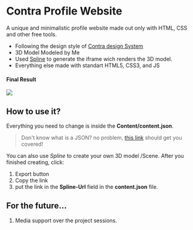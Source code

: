 # Contra Profile Website
A unique and minimalistic profile website made out only with HTML, CSS and other free tools.

 - Following the design style of [Contra design System](https://www.figma.com/community/file/833515051385038928) 
 - 3D Model Modeled by Me 
 - Used [Spline](https://spline.design) to generate the iframe wich renders the 3D model.
-  Everything else made with standart HTML5, CSS3, and JS

<h4>Final Result</h4>

![](https://github.com/CordeiroAndre/cordeiroandre.github.io/blob/main/Demo.gif?raw=true)

## How to use it? 
Everything you need to change is inside the **Content/content.json**.
> Don't know what is a JSON? no problem, [this link](https://developers.squarespace.com/what-is-json) should get you covered! 

You can also use *Spline* to create your own 3D model /Scene. After you finished creating, click: 

 1. Export button 
 2. Copy the link 
 3. put the link in the **Spline-Url** field in the **content.json** file.

## For the future...
1. Media support over the project sessions. 
